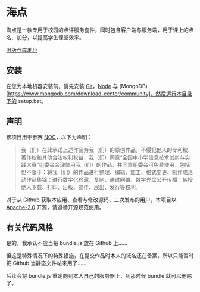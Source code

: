 # 海点

海点是一款专用于校园的点评服务套件，同时包含客户端与服务端，用于课上的点名、加分，以提高学生课堂效率。

[旧版仓库地址](https://github.com/langyo/random_picker)

## 安装

在您为本地机器安装前，请先安装 [Git](https://git-scm.com/downloads)，[Node](https://nodejs.org/en/) 与 (MongoDB)[https://www.mongodb.com/download-center/community]，然后运行本目录下的 setup.bat。

## 声明

该项目用于参赛 [NOC](http://s.noc.net.cn/)，以下为声明：

> 我（们）在此承诺上述作品为我（们）的原创作品，不侵犯他人的专利权、著作权和其他合法权利权益，我（们）同意“全国中小学信息技术创新与实践大赛”组委会合理使用我（们）的作品，并同意组委会可免费使用，包括但不限于：将我（们）的作品进行整理、编辑、加工、格式变更、制作成活动作品集锦；进行数字化珍藏、复制，通过网络、数字光盘公开传播；转授他人下载、打印、出版、宣传、展出、发行等权利。

对于从 Github 获取本应用、查看与修改源码、二次发布的用户，本项目以 [Apache-2.0](https://www.apache.org/licenses/LICENSE-2.0.html) 开源，请遵循开源规范使用。

## 有关代码风格

是的，我承认不应当把 bundle.js 放在 Github 上……

但这是特殊情况下的特殊措施，在提交作品时本人的域名还在备案，所以只能暂时把 Github 当静态文件站来用了……

后续会将 bundle.js 重定向到本人自己的服务器上，到那时候 bundle 就可以删除了。